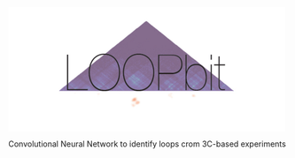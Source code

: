 <img src="https://github.com/3DGenomes/loopbit/blob/master/loopbit_logo.png" height= "225" width="500" align="center">

Convolutional Neural Network to identify loops crom 3C-based experiments
